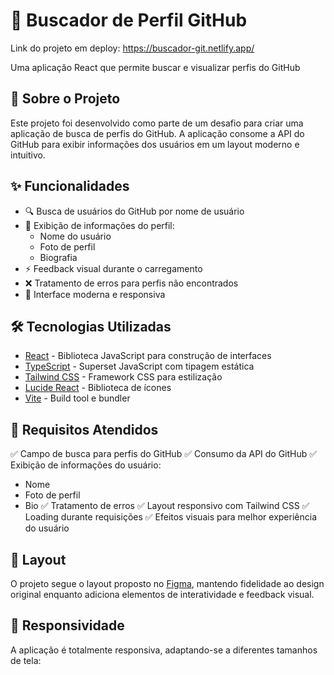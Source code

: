 # 🚀 Buscador de Perfil GitHub

Link do projeto em deploy: https://buscador-git.netlify.app/ 


Uma aplicação React que permite buscar e visualizar perfis do GitHub

## 📝 Sobre o Projeto

Este projeto foi desenvolvido como parte de um desafio para criar uma aplicação de busca de perfis do GitHub. A aplicação consome a API do GitHub para exibir informações dos usuários em um layout moderno e intuitivo.

## ✨ Funcionalidades

- 🔍 Busca de usuários do GitHub por nome de usuário
- 👤 Exibição de informações do perfil:
  - Nome do usuário
  - Foto de perfil
  - Biografia
- ⚡ Feedback visual durante o carregamento
- ❌ Tratamento de erros para perfis não encontrados
- 🎨 Interface moderna e responsiva

## 🛠️ Tecnologias Utilizadas

- [React](https://reactjs.org/) - Biblioteca JavaScript para construção de interfaces
- [TypeScript](https://www.typescriptlang.org/) - Superset JavaScript com tipagem estática
- [Tailwind CSS](https://tailwindcss.com/) - Framework CSS para estilização
- [Lucide React](https://lucide.dev/) - Biblioteca de ícones
- [Vite](https://vitejs.dev/) - Build tool e bundler



## 🎯 Requisitos Atendidos

✅ Campo de busca para perfis do GitHub
✅ Consumo da API do GitHub
✅ Exibição de informações do usuário:
  - Nome
  - Foto de perfil
  - Bio
✅ Tratamento de erros
✅ Layout responsivo com Tailwind CSS
✅ Loading durante requisições
✅ Efeitos visuais para melhor experiência do usuário



## 🎨 Layout

O projeto segue o layout proposto no [Figma](https://www.figma.com/proto/DqtFxC6312M32mLt8FpJjq/inovation-class?page-id=22%3A2864&node-id=22-4293&viewport=359%2C115%2C0.25&t=SHsEqEgaMrXGMKwv-1&scaling=scale-down-width&content-scaling=fixed&starting-point-node-id=22%3A4293&show-proto-sidebar=1), mantendo fidelidade ao design original enquanto adiciona elementos de interatividade e feedback visual.

## 📱 Responsividade

A aplicação é totalmente responsiva, adaptando-se a diferentes tamanhos de tela:
